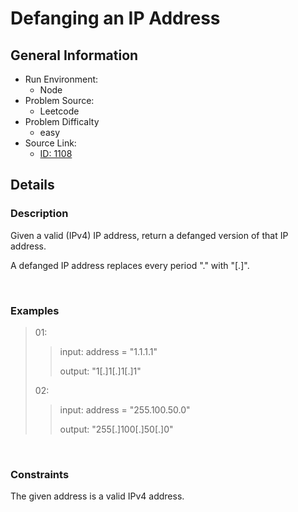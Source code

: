 # Defanging an IP Address

## General Information

- Run Environment:
  - Node
- Problem Source:
  - Leetcode
- Problem Difficalty
  - easy
- Source Link:
  - [ID: 1108](https://leetcode.com/problems/defanging-an-ip-address/)

## Details

### Description

  Given a valid (IPv4) IP address, return a defanged version of that IP address.

  A defanged IP address replaces every period "." with "[.]".

&nbsp;

### Examples

> 01:
>>input: address = "1.1.1.1"
>>
>>output: "1[.]1[.]1[.]1"
>
> 02:
>>input: address = "255.100.50.0"
>>
>>output: "255[.]100[.]50[.]0"

&nbsp;

### Constraints

  The given address is a valid IPv4 address.
